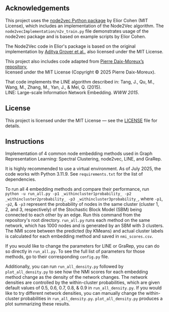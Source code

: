 ## Acknowledgements

This project uses the [node2vec Python package](https://github.com/eliorc/node2vec) by Elior Cohen (MIT License), which includes an implementation of the Node2Vec algorithm. The `node2vecImplementation/n2v_train.py` file demonstrates usage of the node2vec package and is based on example scripts by Elior Cohen.

The Node2Vec code in Elior's package is based on the original implementation by [Aditya Grover et al.](https://github.com/aditya-grover/node2vec), also licensed under the MIT License.

This project also includes code adapted from [Pierre Daix-Moreux’s repository](https://github.com/dmpierre/LINE),  
licensed under the MIT License (Copyright © 2025 Pierre Daix-Moreux).  

That code implements the LINE algorithm described in:
Tang, J., Qu, M., Wang, M., Zhang, M., Yan, J., & Mei, Q. (2015).  
LINE: Large-scale Information Network Embedding. *WWW 2015*.

## License

This project is licensed under the MIT License — see the [LICENSE](LICENSE) file for details.

## Instructions

Implementation of 4 common node embedding methods used in Graph Representation Learning: Spectral Clustering, node2vec, LINE, and GraRep.

It is highly recommended to use a virtual environment. As of July 2025, the code works with Python 3.11.9. See `requirements.txt` for the list of dependencies.

To run all 4 embedding methods and compare their performance, run ```python -u run_all.py -p1 _withincluster1probability_ -p2 _withincluster2probability_ -p3 _withincluster3probability_```, where ```-p1```, ```-p2```, & ```-p3``` represent the probability of nodes in the same cluster (cluster 1, 2, and 3, respectively) of the Stochastic Block Model (SBM) being connected to each other by an edge. Run this command from the repository's root directory. ```run_all.py``` runs each method on the same network, which has 1000 nodes and is generated by an SBM with 3 clusters. The NMI score between the predicted (by KMeans) and actual cluster labels is calculated for each embedding method and saved in ```nmi_scores.csv```.

If you would like to change the parameters for LINE or GraRep, you can do so directly in ```run_all.py```. To see the full list of parameters for those methods, go to their corresponding ```config.py``` file.

Additionally, you can run ```run_all_density.py``` followed by ```plot_all_density.py``` to see how the NMI scores for each embedding method change as the density of the network changes. The network densities are controlled by the within-cluster probabilities, which are given default values of 0.5, 0.6, 0.7, 0.8, & 0.9 in ```run_all_density.py```. If you would like to try different network densities, you can manually change the within-cluster probabilities in ```run_all_density.py```. ```plot_all_density.py``` produces a plot summarizing these results.

